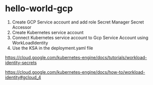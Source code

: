 # hello-world-gcp

1.  Create GCP Service account and add role
Secret Manager Secret Accessor
2. Create Kubernetes service account
3. Connect Kubernetes service account to Gcp Service Account using WorkLoadIdentity
4. Use the KSA in the deployment.yaml file

https://cloud.google.com/kubernetes-engine/docs/tutorials/workload-identity-secrets

https://cloud.google.com/kubernetes-engine/docs/how-to/workload-identity#gcloud_4

